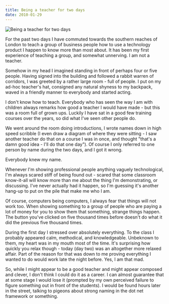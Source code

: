 ```yaml
---
title: Being a teacher for two days
date: 2010-01-29
---
```


![Being a teacher for two days](https://source.unsplash.com/FHnnjk1Yj7Y/1600x900)

For the past two days I have commuted towards the southern reaches of London to teach a group of business people how to use a technology product I happen to know more than most about. It has been my first experience of teaching a group, and somewhat unnerving. I am not a teacher.

Somehow in my head I imagined standing in front of perhaps four or five people. Having signed into the building and followed a rabbit warren of corridors, I was greeted by a rather large room - full of people. I put on my ad-hoc teacher's hat, consigned any natural shyness to my backpack, waved in a friendly manner to everybody and started acting.

I don't know how to teach. Everybody who has seen the way I am with children always remarks how good a teacher I would have made - but this was a room full of grown ups. Luckily I have sat in a good few training courses over the years, so did what I've seen other people do.

We went around the room doing introductions, I wrote names down in high speed scribble (I even draw a diagram of where they were sitting - I saw another teacher do that on a course I was in once, and thought "that's a damn good idea - I'll do that one day"). Of course I only referred to one person by name during the two days, and I got it wrong.

Everybody knew my name.

Whenever I'm showing professional people anything vaguely technological, I'm always scared stiff of being found out - scared that some classroom know-it-all will know more than me about the thing I'm demonstrating, or discussing. I've never actually had it happen, so I'm guessing it's another hang-up to put on the pile that make me who I am.

Of course, computers being computers, I always fear that things will not work too. When showing something to a group of people who are paying a lot of money for you to show them that something, strange things happen. The button you've clicked on five thousand times before doesn't do what it did the previous five thousand times.

During the first day I stressed over absolutely everything. To the class I probably appeared calm, methodical, and knowledgeable. Unbeknown to them, my heart was in my mouth most of the time. It's surprising how quickly you relax though - today (day two) was an altogether more relaxed affair. Part of the reason for that was down to me proving everything I wanted to do would work late the night before. Yes, I am that mad.

So, while I might appear to be a good teacher and might appear composed and clever, I don't think I could do it as a career. I can almost guarantee that at some stage I would lose it (prompted by my own perceived failure to figure something out in front of the students). I would be found hours later in the street, talking to pigeons about strong naming in the dot net framework or something.